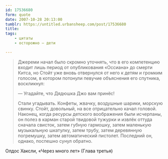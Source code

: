 ```yaml
---
id: 17536680
form: quote
date: 2007-10-28 20:13:00
tumblr: https://untitled.urbansheep.com/post/17536680
title: 
tags:
    - цитаты
    - осторожно — дети

---
```


<blockquote>
<p>Джереми начал было скромно уточнять, что в его компетенцию входит лишь период от опубликования «Оссиана» до смерти Китса, но Стойт уже вновь отвернулся от него к детям и громким голосом, в котором потонули певучие объяснения его спутника, воскликнул:</p>
<p>—&nbsp;Угадайте, что Дядюшка Джо вам принёс!</p>
<p>Стали угадывать. Конфеты, жвачку, воздушные шарики, морскую свинку. Стойт, довольный, на все отрицательно качал головой. Наконец, когда ресурсы детского воображения были исчерпаны, он полез в карман старой твидовой тужурки и извлёк оттуда сначала свисток, затем губную гармошку, затем маленькую музыкальную шкатулку, затем трубу, затем деревянную погремушку, затем автоматический пистолет. Поcледний он, однако, поспешно сунул обратно.</p>
</blockquote>

Олдос Хаксли, «Через много лет» (Глава третья)
